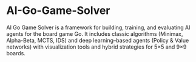 # AI-Go-Game-Solver
AI Go Game Solver is a framework for building, training, and evaluating AI agents for the board game Go. It includes classic algorithms (Minimax, Alpha-Beta, MCTS, IDS) and deep learning–based agents (Policy &amp; Value networks) with visualization tools and hybrid strategies for 5×5 and 9×9 boards.
